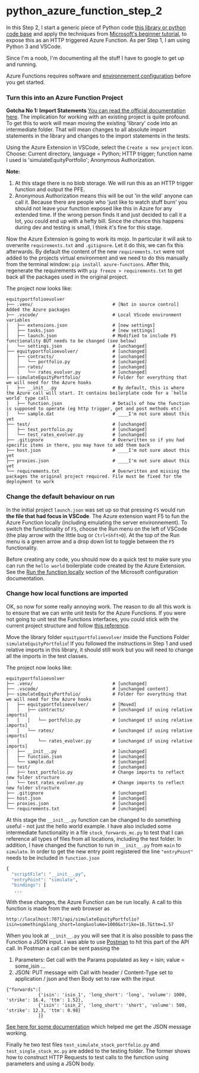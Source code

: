 # python_azure_function_step_2

In this Step 2, I start a generic piece of Python code [this library or python code base](https://github.com/sjondavey/python_azure_function_step_1) and apply the techniques from [Microsoft's beginner tutorial](https://docs.microsoft.com/en-us/azure/developer/python/tutorial-vs-code-serverless-python-01), to expose this as an HTTP triggered Azure Function. As per Step 1, I am using Python 3 and VSCode. 

Since I'm a noob, I'm documenting all the stuff I have to google to get up and running. 

Azure Functions requires software and [environnement configuration](https://docs.microsoft.com/en-us/azure/azure-functions/functions-create-first-function-vs-code?pivots=programming-language-python#configure-your-environment) before you get started.

### Turn this into an Azure Function Project

**Gotcha No 1: Import Statements** [You can read the official documentation here](https://docs.microsoft.com/en-us/azure/azure-functions/functions-reference-python#import-behavior). The implication for working with an existing project is quite profound. To get this to work will mean moving the existing 'library' code into an intermediate folder. That will mean changes to all absolute import statements in the library and changes to the import statements in the tests.

Using the Azure Extension in VSCode, select the `Create a new project` icon. Choose: Current directory, language = Python; HTTP trigger; function name I used is 'simulateEquityPortfolio'; Anonymous Authorization.

**Note:** 
1. At this stage there is no blob storage. We will run this as an HTTP trigger function and output the PFE.
2. Anonymous Authorization means this will be out 'in the wild' anyone can call it. Because there are people who 'just like to watch stuff burn' you should not leave your function exposed like this in Azure for any extended time. If the wrong person finds it and just decided to call it a lot, you could end up with a hefty bill. Since the chance this happens during dev and testing is small, I think it's fine for this stage.

Now the Azure Extension is going to work its mojo. In particular it will ask to overwrite `requirements.txt` and `.gitignore`. Let it do this, we can fix this afterwards. By default the content of the new `requirements.txt` were not added to the projects virtual environment and we need to do this manually from the terminal window: `pip install azure-functions`. After this, regenerate the requirements with `pip freeze > requirements.txt` to get back all the packages used in the original project.


The project now looks like:
```
equityportfolioevolver  
├── .venv/                              # [Not in source control] Added the Azure packages  
├── .vscode/                            # Local VScode environment variables  
│   ├── extensions.json                 # [new settings]
│   ├── tasks.json                      # [new settings]
│   ├── launch.json                     # Modified to include F5 functionality BUT needs to be changed (see below) 
│   └── settings.json                   # [unchanged]
├── equityportfolioevolver/             # [unchanged]
│   ├── contracts/                      # [unchanged]
│   │   └── portfolio.py                # [unchanged]
│   ├── rates/                          # [unchanged]
│   │   └── rates_evolver.py            # [unchanged]
├── simulateEquityPortfolio/            # Folder for everything that we will need for the Azure hooks
│   ├── __init__.py                     # By default, this is where the Azure call will start. It contains boilerplate code for a `hello world` type call
│   ├── function.json                   # Details of how the function is supposed to operate (eg http trigger, get and post methods etc)
│   └── sample.dat                      # ____I'm not sure about this yet
├── test/                               # [unchanged]
│   ├── test_portfolio.py               # [unchanged]
│   └── test_rates_evolver.py           # [unchanged]
├── .gitignore                          # Overwritten so if you had specific items in there, you may have to add them back
├── host.json                           # ____I'm not sure about this yet
├── proxies.json                        # ____I'm not sure about this yet
└── requirements.txt                    # Overwritten and missing the packages the original project required. File must be fixed for the deployment to work
```

### Change the default behaviour on run
 In the initial project `launch.json` was set up so that pressing `F5` would run **the file that had focus in VSCode**. The Azure extension want F5 to fun the Azure Function locally (including emulating the server environnement). To switch the functionality of `F5`, choose the Run menu on the left of VSCode (the play arrow with the little bug or `Ctrl+Shft+D`). At the top of the Run menu is a green arrow and a drop down list to toggle between the `F5` functionality. 
 
Before creating any code, you should now do a quick test to make sure you can run the `hello world` boilerplate code created by the Azure Extension. See the [Run the function locally](https://docs.microsoft.com/en-us/azure/azure-functions/functions-create-first-function-vs-code?pivots=programming-language-python#configure-your-environment) section of the Microsoft configuration documentation. 

### Change how local functions are imported
OK, so now for some really annoying work. The reason to do all this work is to ensure that we can write unit tests for the Azure Functions. If you were not going to unit test the Functions interfaces, you could stick with the current project structure and follow [this reference](https://github.com/Azure/azure-functions-python-worker/issues/219). 

Move the library folder `equityportfolioevolver` inside the Functions Folder `simulateEquityPortfolio`! If you followed the instructions in Step 1 and used relative imports in this library, it should still work but you will need to change all the imports in the test classes.

The project now looks like:
```
equityportfolioevolver  
├── .venv/                              # [unchanged]  
├── .vscode/                            # [unchanged content]  
├── simulateEquityPortfolio/            # Folder for everything that we will need for the Azure hooks
│   ├── equityportfolioevolver/         # [Moved]
│   │   ├── contracts/                  # [unchanged if using relative imports]
│   │   │   └── portfolio.py            # [unchanged if using relative imports]
│   │   └── rates/                      # [unchanged if using relative imports]
│   │       └── rates_evolver.py        # [unchanged if using relative imports]
│   ├── __init__.py                     # [unchanged]
│   ├── function.json                   # [unchanged]
│   └── sample.dat                      # [unchanged]
├── test/                               # [unchanged]
│   ├── test_portfolio.py               # Change imports to reflect new folder structure
│   └── test_rates_evolver.py           # Change imports to reflect new folder structure
├── .gitignore                          # [unchanged]
├── host.json                           # [unchanged]
├── proxies.json                        # [unchanged]
└── requirements.txt                    # [unchanged]
```

At this stage the `__init__.py` function can be changed to do something useful - not just the hello world example. I have also included some intermediate functionality in a file `stock_forwards_mc.py` to test that I can reference all types of files from all locations, including the test folder. In addition, I have changed the function to run in `__init__.py` from `main` to `simulate`. In order to get the new entry point registered the line `"entryPoint"` needs to be included in `function.json`
```python
{
  "scriptFile": "__init__.py",
  "entryPoint": "simulate",
  "bindings": [
   ...
```
With these changes, the Azure Function can be run locally. A call to this function is made from the web browser as 
```
http://localhost:7071/api/simulateEquityPortfolio?isin=something&long_short=long&volume=1000&strike=16.7&ttm=1.57
```

When you look at `__init__.py` you will see that it is also possible to pass the Function a JSON input. I was able to use [Postman](https://www.postman.com) to hit this part of the API call. In Postman a call can be sent passing the 
1. Parameters: Get call with the Params populated as key = isin; value = some_isin ...
2. JSON: PUT message with Call with header / Content-Type set to application / json and then Body set to raw with the input
```
{"forwards":[
            {'isin': 'isin_1', 'long_short': 'long', 'volume': 1000, 'strike': 16.4, 'ttm': 1.52},
            {'isin': 'isin_2', 'long_short': 'short', 'volume': 500, 'strike': 12.3, 'ttm': 0.98}
            ]}
```
[See here for some documentation](https://docs.microsoft.com/en-us/azure/azure-functions/functions-manually-run-non-http) which helped me get the JSON message working.

Finally he two test files `test_simulate_stock_portfolio.py` and `test_single_stock_mc.py` are added to the testing folder. The former shows how to construct HTTP Requests to test calls to the function using parameters and using a JSON body.
